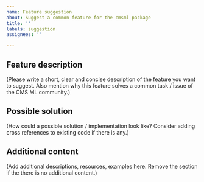 ```yaml
---
name: Feature suggestion
about: Suggest a common feature for the cmsml package
title: ''
labels: suggestion
assignees: ''

---
```


## Feature description

(Please write a short, clear and concise description of the feature you want to suggest. Also mention why this feature solves a common task / issue of the CMS ML community.)


## Possible solution

(How could a possible solution / implementation look like? Consider adding cross references to existing code if there is any.)


## Additional content

(Add additional descriptions, resources, examples here. Remove the section if the there is no additional content.)
